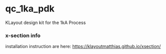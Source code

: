 # qc_1ka_pdk
KLayout design kit for the 1kA Process

### x-section info
installation instruction are here:
https://klayoutmatthias.github.io/xsection/
